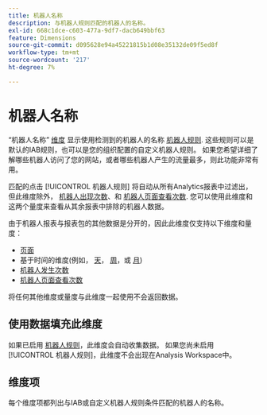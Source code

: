 ```yaml
---
title: 机器人名称
description: 与机器人规则匹配的机器人的名称。
exl-id: 668c1dce-c603-477a-9df7-dacb649bbf63
feature: Dimensions
source-git-commit: d095628e94a45221815b1d08e35132de09f5ed8f
workflow-type: tm+mt
source-wordcount: '217'
ht-degree: 7%

---
```


# 机器人名称

“机器人名称” [维度](overview.md) 显示使用检测到的机器人的名称 [机器人规则](/help/admin/admin/c-manage-report-suites/c-edit-report-suites/general/bot-removal/bot-rules.md). 这些规则可以是默认的IAB规则，也可以是您的组织配置的自定义机器人规则。 如果您希望详细了解哪些机器人访问了您的网站，或者哪些机器人产生的流量最多，则此功能非常有用。

匹配的点击 [!UICONTROL 机器人规则] 将自动从所有Analytics报表中过滤出，但此维度除外， [机器人出现次数](../metrics/bot-occurrences.md)、和 [机器人页面查看次数](../metrics/bot-page-views.md). 您可以使用此维度和这两个量度来查看从其余报表中排除的机器人数据。

由于机器人报表与报表包的其他数据是分开的，因此此维度仅支持以下维度和量度：

* [页面](page.md)
* 基于时间的维度(例如， [天](day.md)， [周](week.md)，或 [月](month.md))
* [机器人发生次数](../metrics/bot-occurrences.md)
* [机器人页面查看次数](../metrics/bot-page-views.md)

将任何其他维度或量度与此维度一起使用不会返回数据。

## 使用数据填充此维度

如果已启用 [机器人规则](/help/admin/admin/c-manage-report-suites/c-edit-report-suites/general/bot-removal/bot-rules.md)，此维度会自动收集数据。 如果您尚未启用 [!UICONTROL 机器人规则]，此维度不会出现在Analysis Workspace中。

## 维度项

每个维度项都列出与IAB或自定义机器人规则条件匹配的机器人的名称。
